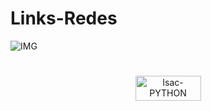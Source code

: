 # Links-Redes
![IMG](https://user-images.githubusercontent.com/91500212/186759023-437b215b-9e22-42f9-9e3a-b4ad3b97cb84.png)
#
<p align="center">
 <a href="https://l1nks.netlify.app/" target="_blank"><img align="center" alt="Isac-PYTHON" height="40" width="105" src="https://img.shields.io/badge/visualizar-f41d19?style=for-the-badge&logo=visualizar&logoColor=#00C7B7" target="_blank"></a>
</p>
